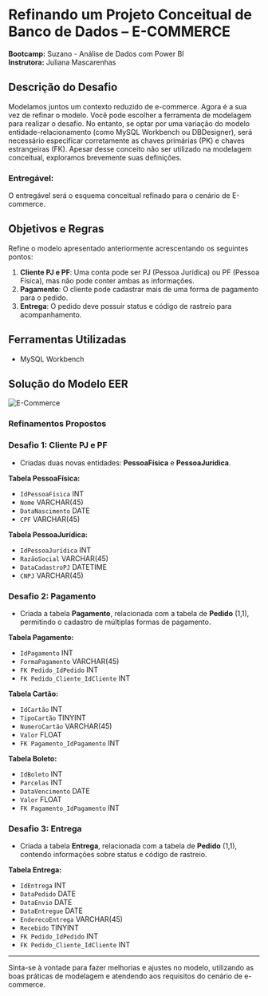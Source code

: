 # Refinando um Projeto Conceitual de Banco de Dados – E-COMMERCE

**Bootcamp:** Suzano - Análise de Dados com Power BI  
**Instrutora:** Juliana Mascarenhas

## Descrição do Desafio

Modelamos juntos um contexto reduzido de e-commerce. Agora é a sua vez de refinar o modelo. Você pode escolher a ferramenta de modelagem para realizar o desafio. No entanto, se optar por uma variação do modelo entidade-relacionamento (como MySQL Workbench ou DBDesigner), será necessário especificar corretamente as chaves primárias (PK) e chaves estrangeiras (FK). Apesar desse conceito não ser utilizado na modelagem conceitual, exploramos brevemente suas definições. 

### Entregável:
O entregável será o esquema conceitual refinado para o cenário de E-commerce.

## Objetivos e Regras

Refine o modelo apresentado anteriormente acrescentando os seguintes pontos:

1. **Cliente PJ e PF**: Uma conta pode ser PJ (Pessoa Jurídica) ou PF (Pessoa Física), mas não pode conter ambas as informações.
2. **Pagamento**: O cliente pode cadastrar mais de uma forma de pagamento para o pedido.
3. **Entrega**: O pedido deve possuir status e código de rastreio para acompanhamento.

## Ferramentas Utilizadas

- MySQL Workbench

## Solução do Modelo EER

![E-Commerce](https://github.com/user-attachments/assets/855199de-8e6c-44db-a2be-d52cf74e047f)


### Refinamentos Propostos

### Desafio 1: Cliente PJ e PF
- Criadas duas novas entidades: **PessoaFísica** e **PessoaJurídica**.

**Tabela PessoaFísica:**
- `IdPessoaFísica` INT
- `Nome` VARCHAR(45)
- `DataNascimento` DATE
- `CPF` VARCHAR(45)

**Tabela PessoaJurídica:**
- `IdPessoaJurídica` INT
- `RazãoSocial` VARCHAR(45)
- `DataCadastroPJ` DATETIME
- `CNPJ` VARCHAR(45)

### Desafio 2: Pagamento
- Criada a tabela **Pagamento**, relacionada com a tabela de **Pedido** (1,1), permitindo o cadastro de múltiplas formas de pagamento.

**Tabela Pagamento:**
- `IdPagamento` INT
- `FormaPagamento` VARCHAR(45)
- `FK Pedido_IdPedido` INT
- `FK Pedido_Cliente_IdCliente` INT

**Tabela Cartão:**
- `IdCartão` INT
- `TipoCartão` TINYINT
- `NumeroCartão` VARCHAR(45)
- `Valor` FLOAT
- `FK Pagamento_IdPagamento` INT

**Tabela Boleto:**
- `IdBoleto` INT
- `Parcelas` INT
- `DataVencimento` DATE
- `Valor` FLOAT
- `FK Pagamento_IdPagamento` INT

### Desafio 3: Entrega
- Criada a tabela **Entrega**, relacionada com a tabela de **Pedido** (1,1), contendo informações sobre status e código de rastreio.

**Tabela Entrega:**
- `IdEntrega` INT
- `DataPedido` DATE
- `DataEnvio` DATE
- `DataEntregue` DATE
- `EnderecoEntrega` VARCHAR(45)
- `Recebido` TINYINT
- `FK Pedido_IdPedido` INT
- `FK Pedido_Cliente_IdCliente` INT

---

Sinta-se à vontade para fazer melhorias e ajustes no modelo, utilizando as boas práticas de modelagem e atendendo aos requisitos do cenário de e-commerce.
